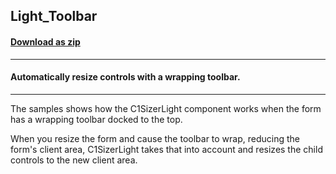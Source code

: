## Light_Toolbar
#### [Download as zip](https://minhaskamal.github.io/DownGit/#/home?url=https://github.com/GrapeCity/ComponentOne-WinForms-Samples/tree/master/NetFramework\Sizer\CS\Light_Toolbar)
____
#### Automatically resize controls with a wrapping toolbar.
____
The samples shows how the C1SizerLight component works when the form has a wrapping toolbar docked to the top. 

When you resize the form and cause the toolbar to wrap, reducing the form's client area, C1SizerLight takes that into account and resizes the child controls to the new client area. 